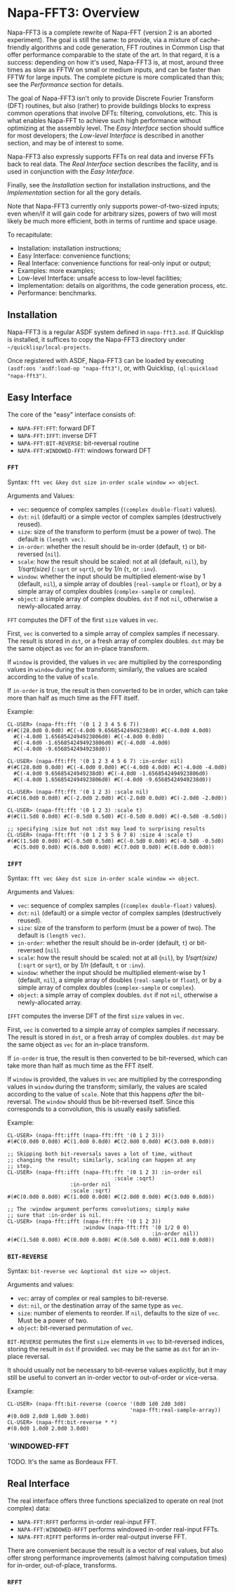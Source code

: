 Napa-FFT3: Overview
===================

Napa-FFT3 is a complete rewrite of Napa-FFT (version 2 is an aborted
experiment).  The goal is still the same: to provide, via a mixture of
cache-friendly algorithms and code generation, FFT routines in Common
Lisp that offer performance comparable to the state of the art.  In
that regard, it is a success: depending on how it's used, Napa-FFT3
is, at most, around three times as slow as FFTW on small or medium
inputs, and can be faster than FFTW for large inputs.  The complete
picture is more complicated than this; see the _Performance_ section
for details.

The goal of Napa-FFT3 isn't only to provide Discrete Fourier Transform
(DFT) routines, but also (rather) to provide buildings blocks to
express common operations that involve DFTs: filtering, convolutions,
etc.  This is what enables Napa-FFT to achieve such high performance
without optimizing at the assembly level.  The _Easy Interface_
section should suffice for most developers; the _Low-level Interface_
is described in another section, and may be of interest to some.

Napa-FFT3 also expressly supports FFTs on real data and inverse FFTs
back to real data.  The _Real Interface_ section describes the
facility, and is used in conjunction with the _Easy Interface_.

Finally, see the _Installation_ section for installation instructions,
and the _Implementation_ section for all the gory details.

Note that Napa-FFT3 currently only supports power-of-two-sized inputs;
even when/if it will gain code for arbitrary sizes, powers of two will
most likely be much more efficient, both in terms of runtime and space
usage.

To recapitulate:

 * Installation: installation instructions;
 * Easy Interface: convenience functions;
 * Real Interface: convenience functions for real-only input or
   output;
 * Examples: more examples;
 * Low-level Interface: unsafe access to low-level facilities;
 * Implementation: details on algorithms, the code generation process,
   etc.
 * Performance: benchmarks.
 
Installation
------------

Napa-FFT3 is a regular ASDF system defined in `napa-fft3.asd`.  If
Quicklisp is installed, it suffices to copy the Napa-FFT3 directory
under `~/quicklisp/local-projects`.

Once registered with ASDF, Napa-FFT3 can be loaded by executing
`(asdf:oos 'asdf:load-op "napa-fft3")`, or, with Quicklisp, 
`(ql:quickload "napa-fft3")`.

Easy Interface
--------------

The core of the "easy" interface consists of:

 * `NAPA-FFT:FFT`: forward DFT
 * `NAPA-FFT:IFFT`: inverse DFT
 * `NAPA-FFT:BIT-REVERSE`: bit-reversal routine
 * `NAPA-FFT:WINDOWED-FFT`: windows forward DFT

### `FFT`

Syntax: `fft vec &key dst size in-order scale window => object`.

Arguments and Values:

 * `vec`: sequence of complex samples (`(complex double-float)` values).
 * `dst`: `nil` (default) or a simple vector of complex samples
   (destructively reused).
 * `size`: size of the transform to perform (must be a power of
   two). The default is `(length vec)`.
 * `in-order`: whether the result should be in-order (default, `t`) or
   bit-reversed (`nil`).
 * `scale`: how the result should be scaled: not at all (default,
   `nil`), by _1/sqrt(size)_ (`:sqrt` or `sqrt`), or by _1/n_ (`t`,
   or `:inv`).
 * `window`: whether the input should be multiplied element-wise by 1
   (default, `nil`), a simple array of doubles (`real-sample` or
   `float`), or by a simple array of complex doubles (`complex-sample`
   or `complex`).
 * `object`: a simple array of complex doubles. `dst` if not `nil`,
   otherwise a newly-allocated array.
   
`FFT` computes the DFT of the first `size` values in `vec`.

First, `vec` is converted to a simple array of complex samples if
necessary.  The result is stored in `dst`, or a fresh array of complex
doubles. `dst` may be the same object as `vec` for an in-place
transform.

If `window` is provided, the values in `vec` are multiplied by the
corresponding values in `window` during the transform; similarly, the
values are scaled according to the value of `scale`.

If `in-order` is true, the result is then converted to be in order,
which can take more than half as much time as the FFT itself.

Example:

    CL-USER> (napa-fft:fft '(0 1 2 3 4 5 6 7))
    #(#C(28.0d0 0.0d0) #C(-4.0d0 9.65685424949238d0) #C(-4.0d0 4.0d0)
      #C(-4.0d0 1.6568542494923806d0) #C(-4.0d0 0.0d0)
      #C(-4.0d0 -1.6568542494923806d0) #C(-4.0d0 -4.0d0)
      #C(-4.0d0 -9.65685424949238d0))
    
    CL-USER> (napa-fft:fft '(0 1 2 3 4 5 6 7) :in-order nil)
    #(#C(28.0d0 0.0d0) #C(-4.0d0 0.0d0) #C(-4.0d0 4.0d0) #C(-4.0d0 -4.0d0)
      #C(-4.0d0 9.65685424949238d0) #C(-4.0d0 -1.6568542494923806d0)
      #C(-4.0d0 1.6568542494923806d0) #C(-4.0d0 -9.65685424949238d0))
    
    CL-USER> (napa-fft:fft '(0 1 2 3) :scale nil)
    #(#C(6.0d0 0.0d0) #C(-2.0d0 2.0d0) #C(-2.0d0 0.0d0) #C(-2.0d0 -2.0d0))
    
    CL-USER> (napa-fft:fft '(0 1 2 3) :scale t)
    #(#C(1.5d0 0.0d0) #C(-0.5d0 0.5d0) #C(-0.5d0 0.0d0) #C(-0.5d0 -0.5d0))
    
    ;; specifying :size but not :dst may lead to surprising results
    CL-USER> (napa-fft:fft '(0 1 2 3 5 6 7 8) :size 4 :scale t)
    #(#C(1.5d0 0.0d0) #C(-0.5d0 0.5d0) #C(-0.5d0 0.0d0) #C(-0.5d0 -0.5d0)
      #C(5.0d0 0.0d0) #C(6.0d0 0.0d0) #C(7.0d0 0.0d0) #C(8.0d0 0.0d0))


### `IFFT`

Syntax: `fft vec &key dst size in-order scale window => object`.

Arguments and Values:

 * `vec`: sequence of complex samples (`(complex double-float)` values).
 * `dst`: `nil` (default) or a simple vector of complex samples
   (destructively reused).
 * `size`: size of the transform to perform (must be a power of
   two). The default is `(length vec)`.
 * `in-order`: whether the result should be in-order (default, `t`) or
   bit-reversed (`nil`).
 * `scale`: how the result should be scaled: not at all (`nil`), by
   _1/sqrt(size)_ (`:sqrt` or `sqrt`), or by _1/n_ (default, `t` or `:inv`).
 * `window`: whether the input should be multiplied element-wise by 1
   (default, `nil`), a simple array of doubles (`real-sample` or
   `float`), or by a simple array of complex doubles (`complex-sample`
   or `complex`).
 * `object`: a simple array of complex doubles. `dst` if not `nil`,
   otherwise a newly-allocated array.
   
`IFFT` computes the inverse DFT of the first `size` values in `vec`.

First, `vec` is converted to a simple array of complex samples if
necessary.  The result is stored in `dst`, or a fresh array of complex
doubles. `dst` may be the same object as `vec` for an in-place
transform.

If `in-order` is true, the result is then converted to be
bit-reversed, which can take more than half as much time as the FFT
itself.

If `window` is provided, the values in `vec` are multiplied by the
corresponding values in `window` during the transform; similarly, the
values are scaled according to the value of `scale`.  Note that this
happens *after* the bit-reversal.  The `window` should thus be
bit-reversed itself.  Since this corresponds to a convolution, this is
usually easily satisfied.

Example:

    CL-USER> (napa-fft:ifft (napa-fft:fft '(0 1 2 3)))
    #(#C(0.0d0 0.0d0) #C(1.0d0 0.0d0) #C(2.0d0 0.0d0) #C(3.0d0 0.0d0))
    
    ;; Skipping both bit-reversals saves a lot of time, without
    ;; changing the result; similarly, scaling can happen at any
    ;; step.
    CL-USER> (napa-fft:ifft (napa-fft:fft '(0 1 2 3) :in-order nil
                                      :scale :sqrt)
                        :in-order nil
                        :scale :sqrt)
    #(#C(0.0d0 0.0d0) #C(1.0d0 0.0d0) #C(2.0d0 0.0d0) #C(3.0d0 0.0d0))
    
    ;; The :window argument performs convolutions; simply make
    ;; sure that :in-order is nil.
    CL-USER> (napa-fft:ifft (napa-fft:fft '(0 1 2 3))
                            :window (napa-fft:fft '(0 1/2 0 0)
                                                  :in-order nil))
    #(#C(1.5d0 0.0d0) #C(0.0d0 0.0d0) #C(0.5d0 0.0d0) #C(1.0d0 0.0d0))

### `BIT-REVERSE`

Syntax: `bit-reverse vec &optional dst size => object`.

Arguments and values:

 * `vec`: array of complex or real samples to bit-reverse.
 * `dst`: `nil`, or the destination array of the same type as `vec`.
 * `size`: number of elements to reorder. If `nil`, defaults to the
   size of `vec`. Must be a power of two.
 * `object`: bit-reversed permutation of `vec`.
 
`BIT-REVERSE` permutes the first `size` elements in `vec` to
bit-reversed indices, storing the result in `dst` if provided.  `vec`
may be the same as `dst` for an in-place reversal.

It should usually not be necessary to bit-reverse values explicitly,
but it may still be useful to convert an in-order vector to
out-of-order or vice-versa.

Example:

    CL-USER> (napa-fft:bit-reverse (coerce '(0d0 1d0 2d0 3d0)
                                           'napa-fft:real-sample-array))
    #(0.0d0 2.0d0 1.0d0 3.0d0)
    CL-USER> (napa-fft:bit-reverse * *)
    #(0.0d0 1.0d0 2.0d0 3.0d0)

### `WINDOWED-FFT

TODO. It's the same as Bordeaux FFT.

Real Interface
--------------

The real interface offers three functions specialized to operate on
real (not complex) data:

 * `NAPA-FFT:RFFT` performs in-order real-input FFT.
 * `NAPA-FFT:WINDOWED-RFFT` performs windowed in-order real-input FFTs.
 * `NAPA-FFT:RIFFT` performs in-order real-output inverse FFT.

There are convenient because the result is a vector of real values,
but also offer strong performance improvements (almost halving
computation times) for in-order, out-of-place, transforms.

### `RFFT`

